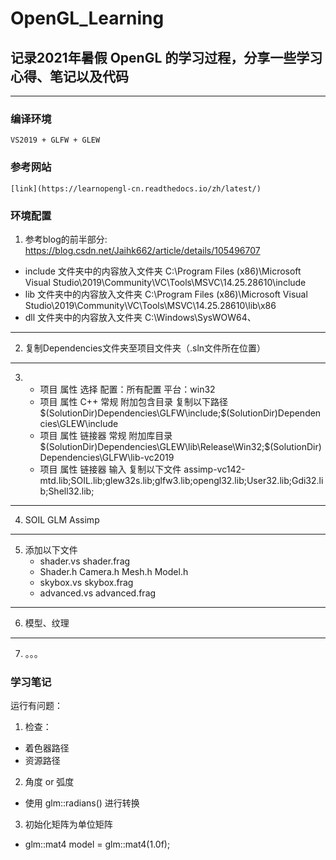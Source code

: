 # OpenGL_Learning

## 记录2021年暑假 OpenGL 的学习过程，分享一些学习心得、笔记以及代码

---

### 编译环境
    VS2019 + GLFW + GLEW

### 参考网站
    [link](https://learnopengl-cn.readthedocs.io/zh/latest/)
    
### 环境配置
1. 参考blog的前半部分: https://blog.csdn.net/Jaihk662/article/details/105496707
- include 文件夹中的内容放入文件夹
	C:\Program Files (x86)\Microsoft Visual Studio\2019\Community\VC\Tools\MSVC\14.25.28610\include
- lib 文件夹中的内容放入文件夹
	C:\Program Files (x86)\Microsoft Visual Studio\2019\Community\VC\Tools\MSVC\14.25.28610\lib\x86
- dll 文件夹中的内容放入文件夹
	C:\Windows\SysWOW64、
---

2. 复制Dependencies文件夹至项目文件夹（.sln文件所在位置）
---

3.  * 项目 属性 选择  配置：所有配置  平台：win32
    * 项目 属性 C++ 常规 附加包含目录 复制以下路径 $(SolutionDir)Dependencies\GLFW\include;$(SolutionDir)Dependencies\GLEW\include
    * 项目 属性 链接器 常规 附加库目录
    $(SolutionDir)Dependencies\GLEW\lib\Release\Win32;$(SolutionDir)Dependencies\GLFW\lib-vc2019
    * 项目 属性 链接器 输入 复制以下文件
    assimp-vc142-mtd.lib;SOIL.lib;glew32s.lib;glfw3.lib;opengl32.lib;User32.lib;Gdi32.lib;Shell32.lib;
---

4. SOIL  GLM  Assimp
---

5. 添加以下文件
    * shader.vs   shader.frag
    * Shader.h   Camera.h  Mesh.h  Model.h
    * skybox.vs  skybox.frag 
    * advanced.vs  advanced.frag
---

6. 模型、纹理
---

7. 。。。

### 学习笔记
运行有问题：
1. 检查：  
- 着色器路径
- 资源路径

2. 角度 or 弧度 
- 	使用 glm::radians() 进行转换

3. 初始化矩阵为单位矩阵 
- 	glm::mat4 model = glm::mat4(1.0f);

